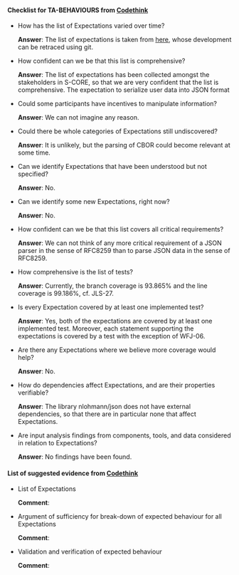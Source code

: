 #### Checklist for TA-BEHAVIOURS from [Codethink](https://codethinklabs.gitlab.io/trustable/trustable/print_page.html)

* How has the list of Expectations varied over time?

    **Answer**: The list of expectations is taken from [here](https://eclipse-score.github.io/score/main/modules/baselibs/json/docs/requirements/index.html), whose development can be retraced using git.

* How confident can we be that this list is comprehensive?

    **Answer**:  The list of expectations has been collected amongst the stakeholders in S-CORE, so that we are very confident that the list is comprehensive. 
    The expectation to serialize user data into JSON format 

* Could some participants have incentives to manipulate information?

    **Answer**:  We can not imagine any reason.

* Could there be whole categories of Expectations still undiscovered?

    **Answer**:  It is unlikely, but the parsing of CBOR could become relevant at some time.

* Can we identify Expectations that have been understood but not specified?

    **Answer**:  No.

* Can we identify some new Expectations, right now? 

    **Answer**:  No.

* How confident can we be that this list covers all critical requirements?

    **Answer**:  We can not think of any more critical requirement of a JSON parser in the sense of RFC8259 than to parse JSON data in the sense of RFC8259.

* How comprehensive is the list of tests? 

    **Answer**:  Currently, the branch coverage is 93.865% and the line coverage is 99.186%, cf. JLS-27.

* Is every Expectation covered by at least one implemented test? 

    **Answer**:  Yes, both of the expectations are covered by at least one implemented test. Moreover, each statement supporting the expectations is covered by a test with the exception of WFJ-06.

* Are there any Expectations where we believe more coverage would help?

    **Answer**: No.

* How do dependencies affect Expectations, and are their properties verifiable?

    **Answer**: The library nlohmann/json does not have external dependencies, so that there are in particular none that affect Expectations.

* Are input analysis findings from components, tools, and data considered in relation to Expectations?

    **Answer**:  No findings have been found.

#### List of suggested evidence from [Codethink](https://codethinklabs.gitlab.io/trustable/trustable/print_page.html)

* List of Expectations

    **Comment**:

* Argument of sufficiency for break-down of expected behaviour for all Expectations

    **Comment**:

* Validation and verification of expected behaviour

    **Comment**:


